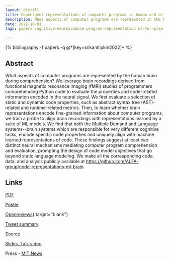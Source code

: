 ```yaml
---
layout: distill
title: Convergent representations of computer programs in human and artificial neural networks
description: What aspects of computer programs are represented in the human brain during program comprehension?
date: 2022-10-01
tags: papers cognitive-neuroscience program-representation ml-for-plse

---
```

<div class="publications">
    {% bibliography -f papers -q @*[key=srikantlipkin2022]* %}
</div>

## Abstract 
What aspects of computer programs are represented by the human brain during comprehension? 
We leverage brain recordings derived from functional magnetic resonance imaging (fMRI) studies of programmers comprehending Python code to evaluate the properties and code-related information encoded in the neural signal. 
We first evaluate a selection of static and dynamic code properties, such as abstract syntax tree (AST)-related and runtime-related metrics. Then, to learn whether brain representations encode fine-grained information about computer programs, we train a probe to align brain recordings with representations learned by a suite of ML models. 
We find that both the Multiple Demand and Language systems--brain systems which are responsible for very different cognitive tasks, encode specific code properties and uniquely align with machine learned representations of code. 
These findings suggest at least two distinct neural mechanisms mediating computer program comprehension and evaluation, prompting the design of code model objectives that go beyond static language modeling.
We make all the corresponding code, data, and analysis publicly available at https://github.com/ALFA-group/code-representations-ml-brain

## Links
[PDF](/assets/papers/neurips_22.pdf)

[Poster](/assets/papers/neurips_22_poster.pdf)

[Openreviews](https://openreview.net/forum?id=AqexjBWRQFx){:target="blank"}

[Tweet summary](https://twitter.com/ShashankSrikant/status/1592873884100923392)

[Source](https://github.com/ALFA-group/code-representations-ml-brain)

[Slides, Talk video](https://neurips.cc/virtual/2022/poster/53867)

Press - [MIT News](https://news.mit.edu/2022/your-brain-your-brain-code-1221)
